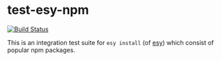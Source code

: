 # test-esy-npm

[![Build Status](https://travis-ci.com/esy-ocaml/test-esy-npm.svg?branch=master)](https://travis-ci.com/esy-ocaml/test-esy-npm)

This is an integration test suite for `esy install` (of [esy][]) which consist
of popular npm packages.

[esy]: https://esy.sh
